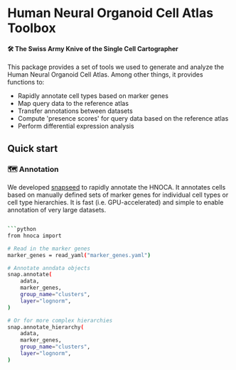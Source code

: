 # Human Neural Organoid Cell Atlas Toolbox
#### 🛠️ The Swiss Army Knive of the Single Cell Cartographer

This package provides a set of tools we used to generate and analyze the Human Neural Organoid Cell Atlas. Among other things, it provides functions to:

- Rapidly annotate cell types based on marker genes
- Map query data to the reference atlas
- Transfer annotations between datasets
- Compute 'presence scores' for query data based on the reference atlas
- Perform differential expression analysis


## Quick start

### 🗺️ Annotation 

We developed [snapseed](https://github.com/devsystemslab/snapseed) to rapidly annotate the HNOCA. It annotates cells based on manually defined sets of marker genes for individual cell types or cell type hierarchies. It is fast (i.e. GPU-accelerated) and simple to enable annotation of very large datasets.

```bash

```python
from hnoca import 

# Read in the marker genes
marker_genes = read_yaml("marker_genes.yaml")

# Annotate anndata objects
snap.annotate(
    adata,
    marker_genes,
    group_name="clusters",
    layer="lognorm",
)

# Or for more complex hierarchies
snap.annotate_hierarchy(
    adata,
    marker_genes,
    group_name="clusters",
    layer="lognorm",
)
```
